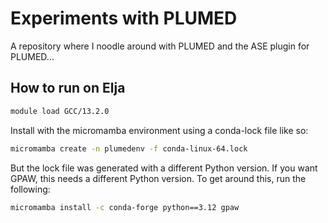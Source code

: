 # Experiments with PLUMED 

A repository where I noodle around with PLUMED and the ASE plugin for PLUMED...

## How to run on Elja

```bash
module load GCC/13.2.0
```

Install with the micromamba environment using a conda-lock file like so: 

```bash
micromamba create -n plumedenv -f conda-linux-64.lock
```

But the lock file was generated with a different Python version. If you want GPAW, this needs a different Python version. To get around this, run the following: 

```bash
micromamba install -c conda-forge python==3.12 gpaw
```